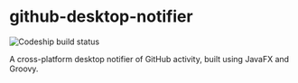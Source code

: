 # github-desktop-notifier

![Codeship build status](https://codeship.com/projects/873906a0-9bc8-0132-68a2-42ce92b0d790/status?branch=master)

A cross-platform desktop notifier of GitHub activity, built using JavaFX and Groovy.
